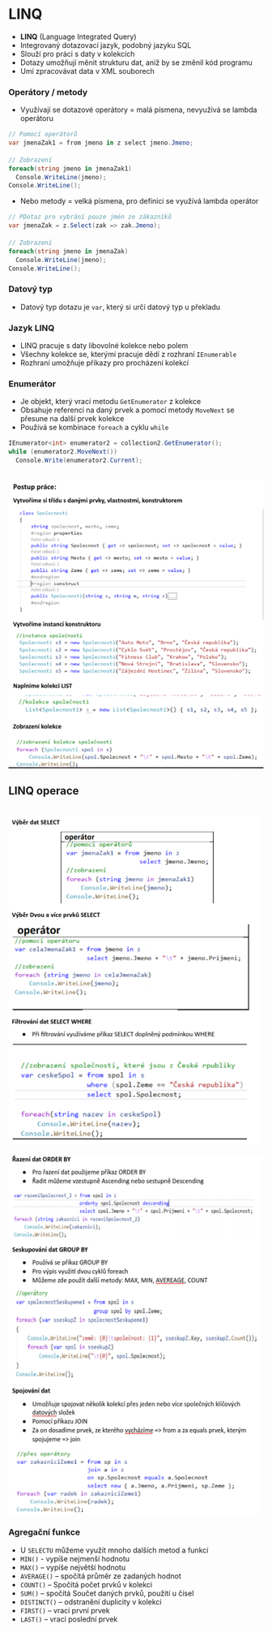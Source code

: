# LINQ

- **LINQ** (Language Integrated Query)
- Integrovaný dotazovací jazyk, podobný jazyku SQL
- Slouží pro práci s daty v kolekcích
- Dotazy umožňují měnit strukturu dat, aniž by se změnil kód programu
- Umí zpracovávat data v XML souborech

### Operátory / metody

- Využívají se dotazové operátory = malá písmena, nevyužívá se lambda operátoru

```csharp
// Pomocí operátorů
var jmenaZak1 = from jmeno in z select jmeno.Jmeno;

// Zobrazení
foreach(string jmeno in jmenaZak1)
  Console.WriteLine(jmeno);
Console.WriteLine();
```

- Nebo metody = velká písmena, pro definici se využívá lambda operátor

```csharp
// PDotaz pro vybrání pouze jmén ze zákazníků
var jmenaZak = z.Select(zak => zak.Jmeno);

// Zobrazení
foreach(string jmeno in jmenaZak)
  Console.WriteLine(jmeno);
Console.WriteLine();
```

### Datový typ

- Datový typ dotazu je `var`, který si určí datový typ u překladu

### Jazyk LINQ

- LINQ pracuje s daty libovolné kolekce nebo polem
- Všechny kolekce se, kterými pracuje dědí z rozhraní `IEnumerable`
- Rozhraní umožňuje příkazy pro procházení kolekcí

### Enumerátor

- Je objekt, který vrací metodu `GetEnumerator` z kolekce
- Obsahuje referenci na daný prvek a pomocí metody `MoveNext` se přesune na další prvek kolekce
- Používá se kombinace `foreach` a cyklu `while`

```csharp
IEnumerator<int> enumerator2 = collection2.GetEnumerator();
while (enumerator2.MoveNext())
  Console.Write(enumerator2.Current);
```

<br>

<img src="./img/linq-vytvoreni-tridy.png" style="width:600px">

<br>

## LINQ operace

<br>

<img src="./img/linq-vyber-dat.png" style="width:500px">

<br>

<br>

<img src="./img/linq-razeni.png" style="width:500px">

<br>

### Agregační funkce

- U `SELECTU` můžeme využít mnoho dalších metod a funkcí
- `MIN()` - vypíše nejmenší hodnotu
- `MAX()` – vypíše největší hodnotu
- `AVERAGE()` – spočítá průměr ze zadaných hodnot
- `COUNT()` – Spočítá počet prvků v kolekci
- `SUM()` – spočítá Součet daných prvků, použití u čísel
- `DISTINCT()` – odstranění duplicity v kolekci
- `FIRST()` – vrací první prvek
- `LAST()` – vrací poslední prvek
